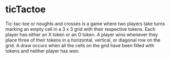 # ticTactoe
Tic-tac-toe or noughts and crosses is a game where two players take turns marking an empty cell in a 3 x 3 grid with their respective tokens. Each player has either an X token or an O token. A player wins whenever they place three of their tokens in a horizontal, vertical, or diagonal row on the grid. A draw occurs when all the cells on the grid have been filled with tokens and neither player has won.
